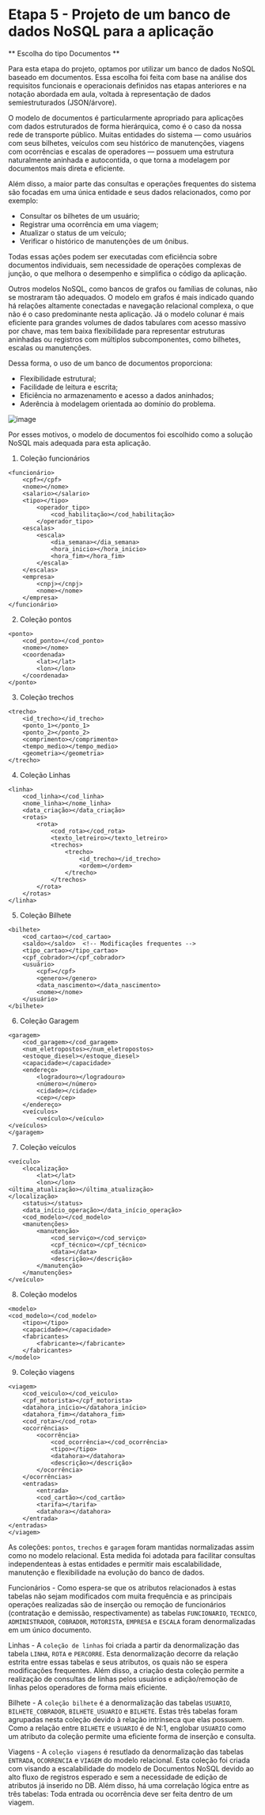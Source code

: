 # Etapa 5 - Projeto de um banco de dados NoSQL para a aplicação

** Escolha do tipo Documentos **

Para esta etapa do projeto, optamos por utilizar um banco de dados NoSQL baseado em documentos. Essa escolha foi feita com base na análise dos requisitos funcionais e operacionais definidos nas etapas anteriores e na notação abordada em aula, voltada à representação de dados semiestruturados (JSON/árvore).

O modelo de documentos é particularmente apropriado para aplicações com dados estruturados de forma hierárquica, como é o caso da nossa rede de transporte público. Muitas entidades do sistema — como usuários com seus bilhetes, veículos com seu histórico de manutenções, viagens com ocorrências e escalas de operadores — possuem uma estrutura naturalmente aninhada e autocontida, o que torna a modelagem por documentos mais direta e eficiente.

Além disso, a maior parte das consultas e operações frequentes do sistema são focadas em uma única entidade e seus dados relacionados, como por exemplo:

- Consultar os bilhetes de um usuário;
- Registrar uma ocorrência em uma viagem;
- Atualizar o status de um veículo;
- Verificar o histórico de manutenções de um ônibus.

Todas essas ações podem ser executadas com eficiência sobre documentos individuais, sem necessidade de operações complexas de junção, o que melhora o desempenho e simplifica o código da aplicação.

Outros modelos NoSQL, como bancos de grafos ou famílias de colunas, não se mostraram tão adequados. O modelo em grafos é mais indicado quando há relações altamente conectadas e navegação relacional complexa, o que não é o caso predominante nesta aplicação. Já o modelo colunar é mais eficiente para grandes volumes de dados tabulares com acesso massivo por chave, mas tem baixa flexibilidade para representar estruturas aninhadas ou registros com múltiplos subcomponentes, como bilhetes, escalas ou manutenções.

Dessa forma, o uso de um banco de documentos proporciona:

- Flexibilidade estrutural;
- Facilidade de leitura e escrita;
- Eficiência no armazenamento e acesso a dados aninhados;
- Aderência à modelagem orientada ao domínio do problema.


![image]("esquema_nosql.png")

Por esses motivos, o modelo de documentos foi escolhido como a solução NoSQL mais adequada para esta aplicação.

1. Coleção funcionários <!-- legal -->
```
<funcionário>
	<cpf></cpf>
	<nome></nome>
	<salario></salario>
	<tipo></tipo>
        <operador_tipo>
            <cod_habilitação></cod_habilitação>
        </operador_tipo>
    <escalas>
        <escala>
            <dia_semana></dia_semana>
            <hora_inicio></hora_inicio>
            <hora_fim></hora_fim>
        </escala>
    </escalas>
    <empresa>
        <cnpj></cnpj>
        <nome></nome>
    </empresa>
</funcionário>
```

2. Coleção pontos <!-- legal -->
```
<ponto>
	<cod_ponto></cod_ponto>
	<nome></nome>
	<coordenada>
		<lat></lat>
		<lon></lon>
    </coordenada>
</ponto>
```

3. Coleção trechos <!-- legal -->
```
<trecho>
	<id_trecho></id_trecho>
	<ponto_1></ponto_1>
    <ponto_2></ponto_2>
    <comprimento></comprimento>
    <tempo_medio></tempo_medio>
    <geometria></geometria>
</trecho>
```

4. Coleção Linhas <!-- legal -->
```
<linha>
	<cod_linha></cod_linha>
	<nome_linha></nome_linha>
	<data_criação></data_criação>
	<rotas>
		<rota>
			<cod_rota></cod_rota>
			<texto_letreiro></texto_letreiro>
			<trechos>
				<trecho>
					<id_trecho></id_trecho>
					<ordem></ordem>
			    </trecho>
		    </trechos>
	    </rota>
    </rotas>
</linha>
```

5. Coleção Bilhete
```
<bilhete>
	<cod_cartao></cod_cartao>
	<saldo></saldo>  <!-- Modificações frequentes -->
	<tipo_cartao></tipo_cartao>
	<cpf_cobrador></cpf_cobrador>
	<usuário>
		<cpf></cpf>
		<genero></genero>
		<data_nascimento></data_nascimento>
		<nome></nome>
	</usuário>
</bilhete>
```
<!-- Saldo é um atributo frequentemente alterado (desconto por viagem) de forma que cada atualização no saldo obriga o documento interiro ser regravado, de forma que problemas com desempeho ou integridade possam surgir quando multiplos usuários tentam acessar o DB simultaneamente. Duas alternativas me vem em mente:
1. Como existe um número máximo de catracas (n), espera-se que a quantidade máxima de acesso sejam n.
2. Criar um FILA que registra temporiramente os cartões passados em um intervalo de tempo, que posteriormente seja computado no DB. Dessa forma, as atualizações de saldo de cada bilhete sejam recalculada em um fluxo controlado, evitando assim qualquer problema. -->


6. Coleção Garagem <!-- legal -->
```
<garagem>
	<cod_garagem></cod_garagem>
	<num_eletropostos></num_eletropostos>
	<estoque_diesel></estoque_diesel>
	<capacidade></capacidade>
	<endereço>
		<logradouro></logradouro>
		<número></número>
		<cidade></cidade>
		<cep></cep>
	</endereço>
	<veículos>
		<veículo></veículo>
</veículos>
</garagem>
```

7. Coleção veículos 
```
<veículo>
	<localização>
		<lat></lat>
		<lon></lon>
<última_atualização></última_atualização>
</localização>
	<status></status>
	<data_início_operação></data_início_operação>
	<cod_modelo></cod_modelo>
	<manutenções>
		<manutenção>
			<cod_serviço></cod_serviço>
			<cpf_técnico></cpf_técnico>
			<data></data>
			<descrição></descrição>
		</manutenção>
	</manutenções>
</veículo>
```
<!--  Separar veiculo de manutenção. Pra mim faz mais sentido ter uma coleção de manutenção por dois pontos: Registrar historico de manutenção e permite escalabilidade das manutenções prestadas -->

8. Coleção modelos
```
<modelo>
<cod_modelo></cod_modelo>
	<tipo></tipo>
	<capacidade></capacidade>
	<fabricantes>
		<fabricante></fabricante>
	</fabricantes>
</modelo>
```
<!-- Acho que faz mais sentido juntar modelo e fabricante com veículo-->

9. Coleção viagens <!-- legal -->
```
<viagem>
	<cod_veiculo></cod_veiculo>
	<cpf_motorista></cpf_motorista>
	<datahora_início></datahora_início>
	<datahora_fim></datahora_fim>
	<cod_rota></cod_rota>
	<ocorrências>
		<ocorrência>
			<cod_ocorrência></cod_ocorrência>
			<tipo></tipo>
			<datahora></datahora>
			<descrição></descrição>
		</ocorrência>
	</ocorrências>
	<entradas>
		<entrada>
		<cod_cartão></cod_cartão>
		<tarifa></tarifa>
		<datahora></datahora>
	</entrada>
</entradas>
</viagem>
```

As coleções: `pontos`, `trechos` e `garagem` foram mantidas normalizadas assim como no modelo relacional. Esta medida foi adotada para facilitar consultas independenteas à estas entidades e permitir mais escalabilidade, manutenção e flexibilidade na evolução do banco de dados.

Funcionários - Como espera-se que os atributos relacionados à estas tabelas não sejam modificados com muita frequência e as principais operações realizadas são de inserção ou remoção de funcionários (contratação e demissão, respectivamente)  as tabelas `FUNCIONARIO`, `TECNICO`, `ADMINISTRADOR`, `COBRADOR`, `MOTORISTA`, `EMPRESA` e `ESCALA` foram denormalizadas em um único documento.

Linhas - A `coleção de linhas` foi criada a partir da denormalização das tabela `LINHA`, `ROTA` e `PERCORRE`. Esta denormalização decorre da relação estrita entre essas tabelas e seus atributos, os quais não se espera modificações frequentes. Além disso, a criação desta coleção permite a realização de consultas de linhas pelos usuários e adição/remoção de linhas pelos operadores de forma mais eficiente.

Bilhete - A `coleção bilhete` é a denormalização das tabelas `USUARIO`, `BILHETE_COBRADOR`, `BILHETE_USUARIO` e `BILHETE`.  Estas três tabelas foram agrupadas nesta coleção devido à relação intrínseca que elas possuem. Como a relação entre `BILHETE` e `USUARIO` é de N:1, englobar `USUARIO` como um atributo da coleção permite uma eficiente forma de inserção e consulta.

Viagens - A `coleção viagens` é resutlado da denormalização das tabelas `ENTRADA`, `OCORRENCIA` e `VIAGEM` do modelo relacional. Esta coleção foi criada com visando a escalabilidade do modelo de Documentos NoSQL devido ao alto fluxo de registros esperado e sem a necessidade de edição de atributos já inserido no DB. Além disso, há uma correlação lógica entre as três tabelas: Toda entrada ou ocorrência deve ser feita dentro de um viagem.